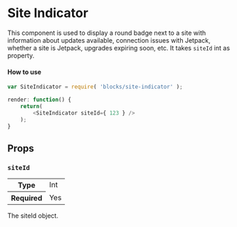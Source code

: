 Site Indicator
==============

This component is used to display a round badge next to a site with information about updates available, connection issues with Jetpack, whether a site is Jetpack, upgrades expiring soon, etc. It takes `siteId` int as property.

#### How to use

```js
var SiteIndicator = require( 'blocks/site-indicator' );

render: function() {
    return(
        <SiteIndicator siteId={ 123 } />
    );
}
```

## Props

### `siteId`

<table>
	<tr><th>Type</th><td>Int</td></tr>
	<tr><th>Required</th><td>Yes</td></tr>
</table>

The siteId object. 

